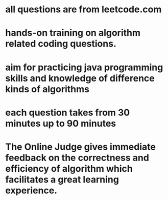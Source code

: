 # all questions are from leetcode.com
# hands-on training on algorithm related coding questions. 
# aim for practicing java programming skills and knowledge of difference kinds of algorithms
# each question takes from 30 minutes up to 90 minutes
# The Online Judge gives immediate feedback on the correctness and efficiency of  algorithm which facilitates a great learning experience.

